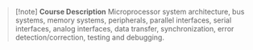 > [!note] **Course Description**
> Microprocessor system architecture, bus systems, memory systems, peripherals, parallel interfaces, serial interfaces, analog interfaces, data transfer, synchronization, error detection/correction, testing and debugging.